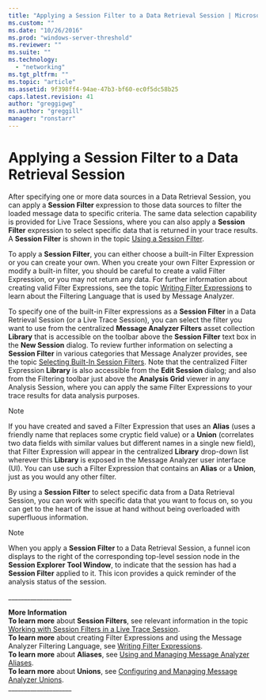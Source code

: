 ```yaml
---
title: "Applying a Session Filter to a Data Retrieval Session | Microsoft Docs"
ms.custom: ""
ms.date: "10/26/2016"
ms.prod: "windows-server-threshold"
ms.reviewer: ""
ms.suite: ""
ms.technology: 
  - "networking"
ms.tgt_pltfrm: ""
ms.topic: "article"
ms.assetid: 9f398ff4-94ae-47b3-bf60-ec0f5dc58b25
caps.latest.revision: 41
author: "greggigwg"
ms.author: "greggill"
manager: "ronstarr"
---
```

# Applying a Session Filter to a Data Retrieval Session
After specifying one or more data sources in a Data Retrieval Session, you can apply a **Session Filter** expression to those data sources to filter the loaded message data to specific criteria. The same data selection capability is provided for Live Trace Sessions, where you can also apply a **Session Filter** expression to select specific data that is returned in your trace results. A **Session Filter** is shown in the topic [Using a Session Filter](message-analyzer-tutorial.md#BKMK_UsingSessionFilter).  
  
 To apply a **Session Filter**, you can either choose a built-in Filter Expression or you can create your own. When you create your own Filter Expression or modify a built-in filter, you should be careful to create a valid Filter Expression, or you may not return any data. For further information about creating valid Filter Expressions, see the topic [Writing Filter Expressions](writing-filter-expressions.md) to learn about the Filtering Language that is used by Message Analyzer.  
  
 To specify one of the built-in Filter expressions as a **Session Filter** in a Data Retrieval Session (or a Live Trace Session), you can select the filter you want to use from the centralized **Message Analyzer Filters** asset collection **Library** that is accessible on the toolbar above the **Session Filter** text box in the **New Session** dialog. To review further information on selecting a **Session Filter** in various categories that Message Analyzer provides, see the topic [Selecting Built-In Session Filters](working-with-session-filters-in-a-live-trace-session.md#BKMK_SelectingSessionFilters). Note that the centralized Filter Expression **Library** is also accessible from the **Edit Session** dialog; and also from the Filtering toolbar just above the **Analysis Grid** viewer in any Analysis Session, where you can apply the same Filter Expressions to your trace results for data analysis purposes.  
  
> [!NOTE]
>  If you have created and saved a Filter Expression that uses an **Alias** (uses a friendly name that replaces some cryptic field value) or a **Union** (correlates two data fields with similar values but different names in a single new field), that Filter Expression will appear in the centralized **Library** drop-down list wherever this **Library** is exposed in the Message Analyzer user interface (UI). You can use such a Filter Expression that contains an **Alias** or a **Union**, just as you would any other filter.  
  
 By using a **Session Filter** to select specific data from a Data Retrieval Session, you can work with specific data that you want to focus on, so you can get to the heart of the issue at hand without being overloaded with superfluous information.  
  
> [!NOTE]
>  When you apply a **Session Filter** to a Data Retrieval Session, a funnel icon displays to the right of the corresponding top-level session node in the **Session Explorer** **Tool Window**, to indicate that the session has had a **Session Filter** applied to it. This icon provides a quick reminder of the analysis status of the session.  
  
 ___________________\_  
  
 **More Information**   
 **To learn more** about **Session Filters**, see relevant information in the topic [Working with Session Filters in a Live Trace Session](working-with-session-filters-in-a-live-trace-session.md).  
**To learn more** about creating Filter Expressions and using the Message Analyzer Filtering Language, see [Writing Filter Expressions](writing-filter-expressions.md).   
**To learn more** about **Aliases**, see [Using and Managing Message Analyzer Aliases](using-and-managing-message-analyzer-aliases.md).   
**To learn more** about **Unions**, see [Configuring and Managing Message Analyzer Unions](configuring-and-managing-message-analyzer-unions.md).  
___________________\_